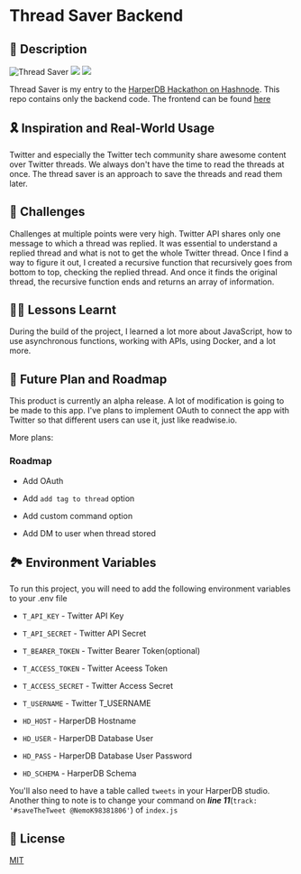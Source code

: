 # Thread Saver Backend

## 🎯 Description

![Thread Saver](https://i.ibb.co/Df2GTHt/threadsaver.gif)
![](https://i.ibb.co/9t9hnRg/de49605b-7529-45d3-a7d1-5b15d73b9098.png)
![](https://i.ibb.co/jRVryPk/ad56a2c5-3767-43f5-a707-fb609350c146.png)

Thread Saver is my entry to the [HarperDB Hackathon on Hashnode](https://townhall.hashnode.com/announcing-harperdb-hackathon-on-hashnode).
This repo contains only the backend code. The frontend can be found [here](https://github.com/nemo0/thread-saver-frontend)

## 🎗 Inspiration and Real-World Usage

Twitter and especially the Twitter tech community share awesome content over Twitter threads. We always don't have the time to read the threads at once. The thread saver is an approach to save the threads and read them later.

## 🥊 Challenges

Challenges at multiple points were very high. Twitter API shares only one message to which a thread was replied. It was essential to understand a replied thread and what is not to get the whole Twitter thread. Once I find a way to figure it out, I created a recursive function that recursively goes from bottom to top, checking the replied thread. And once it finds the original thread, the recursive function ends and returns an array of information.

## 👨‍🏫 Lessons Learnt

During the build of the project, I learned a lot more about JavaScript, how to use asynchronous functions, working with APIs, using Docker, and a lot more.

## 🌌 Future Plan and Roadmap

This product is currently an alpha release. A lot of modification is going to be made to this app. I've plans to implement OAuth to connect the app with Twitter so that different users can use it, just like readwise.io.

More plans:

### Roadmap

- Add OAuth

- Add `add tag to thread` option

- Add custom command option
- Add DM to user when thread stored

## 🏞 Environment Variables

To run this project, you will need to add the following environment variables to your .env file

- `T_API_KEY` - Twitter API Key

- `T_API_SECRET` - Twitter API Secret

- `T_BEARER_TOKEN` - Twitter Bearer Token(optional)

- `T_ACCESS_TOKEN` - Twitter Aceess Token

- `T_ACCESS_SECRET` - Twitter Access Secret

- `T_USERNAME` - Twitter T_USERNAME

- `HD_HOST` - HarperDB Hostname

- `HD_USER` - HarperDB Database User

- `HD_PASS` - HarperDB Database User Password

- `HD_SCHEMA` - HarperDB Schema

You'll also need to have a table called `tweets` in your HarperDB studio.
Another thing to note is to change your command on **_line 11_**(`track: '#saveTheTweet @NemoK98381806'`) of `index.js`

## 🔗 License

[MIT](https://choosealicense.com/licenses/mit/)
